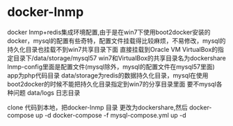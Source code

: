 # docker-lnmp
docker lnmp+redis集成环境配置,由于是在win7下使用boot2docker安装的docker，mysql的配置有些奇特，配置文件挂载得比较麻烦，不易修改，mysql的持久化目录也挂载不到win7共享目录下面 直接挂载到Oracle VM VirtualBox的指定目录下/data/storage/mysql57
win7和VirtualBox的共享目录名为dockershare
lnmp-config里面是配置文件(mysql除外，mysql的配置文件在mysql57里面)
app为php代码目录
data/storage为redis的数据持久化目录，mysql在使用boot2docker的时候不能把持久化目录指定到win7的分享目录里面 要不mysql各种问题
data/logs 日志目录

clone 代码到本地，把docker-lnmp 目录 更改为dockershare,然后 
docker-compose up -d
docker-compose -f mysql-compose.yml up -d

